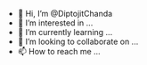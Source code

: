 - 👋 Hi, I’m @DiptojitChanda
- 👀 I’m interested in ...
- 🌱 I’m currently learning ...
- 💞️ I’m looking to collaborate on ...
- 📫 How to reach me ...

<!---
DiptojitChanda/DiptojitChanda is a ✨ special ✨ repository because its `README.md` (this file) appears on your GitHub profile.
You can click the Preview link to take a look at your changes.
--->
